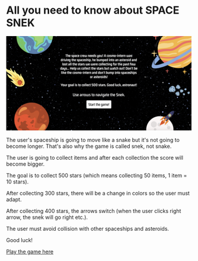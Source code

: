 # All you need to know about SPACE SNEK

<img width="500" alt="space snek" src="./images/the-game.png">


The user's spaceship is going to move like a snake but it's not going to become longer. That's also why the game is called snek, not snake.

The user is going to collect items and after each collection the score will become bigger.

The goal is to collect 500 stars (which means collecting 50 items, 1 item = 10 stars).

After collecting 300 stars, there will be a change in colors so the user must adapt.

After collecting 400 stars, the arrows switch (when the user clicks right arrow, the snek will go right etc.).

The user must avoid collision with other spaceships and asteroids.

Good luck!

[Play the game here](link)


